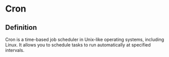 # Cron

## Definition
Cron is a time-based job scheduler in Unix-like operating systems, including Linux. It allows you to schedule tasks to run automatically at specified intervals. 
